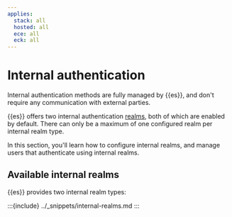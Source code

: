 ```yaml
---
applies:
  stack: all
  hosted: all
  ece: all
  eck: all
---
```


# Internal authentication

Internal authentication methods are fully managed by {{es}}, and don't require any communication with external parties.

{{es}} offers two internal authentication [realms](authentication-realms.md), both of which are enabled by default. There can only be a maximum of one configured realm per internal realm type. 

In this section, you'll learn how to configure internal realms, and manage users that authenticate using internal realms.

## Available internal realms

{{es}} provides two internal realm types:

:::{include} ../_snippets/internal-realms.md
:::
